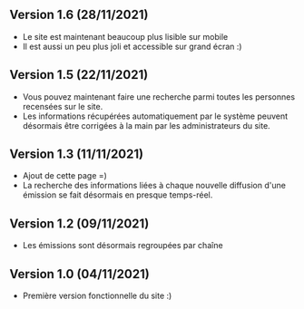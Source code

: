 ## Version 1.6 (28/11/2021)

* Le site est maintenant beaucoup plus lisible sur mobile
* Il est aussi un peu plus joli et accessible sur grand écran :)

## Version 1.5 (22/11/2021)

* Vous pouvez maintenant faire une recherche parmi toutes les personnes recensées sur le site.
* Les informations récupérées automatiquement par le système peuvent désormais
être corrigées à la main par les administrateurs du site.

## Version 1.3 (11/11/2021)

* Ajout de cette page =)
* La recherche des informations liées à chaque nouvelle diffusion d'une émission
se fait désormais en presque temps-réel.

## Version 1.2 (09/11/2021)

* Les émissions sont désormais regroupées par chaîne

## Version 1.0 (04/11/2021)

* Première version fonctionnelle du site :)
